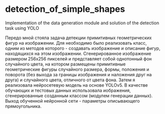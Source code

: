 # detection_of_simple_shapes
Implementation of the data generation module and solution of the detection task using YOLO

Передо мной стояла задача детекции примитивных геометрических фигур на изображении. 
Для необходимо было реализовать класс, одним из методов которого - создавать изображение и описание фигур, находящихся на этом изображении. 
Сгенерированное изображение размером 256х256 пикселей и представляет собой однотонный фон случайного цвета, на котором размещены примитивные геометрические фигуры 
случайного размера, формы, положения и поворота (без выхода за границы изображения и наложения друг на друга) и случайного цвета, отличного от цвета фона. 
Затем я реализовала нейросетевую модель на основе YOLOv5. 
В качестве обучающих и тестовых данных использовала иображения, сгенерированные созданным классом (модулем генерации данных). 
Выход обученной нейронной сети - параметры описывающего прямоугольника.
